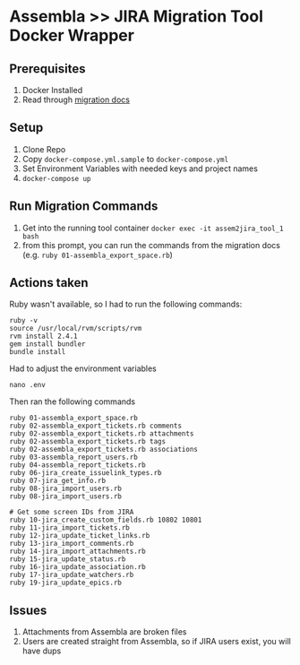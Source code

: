 # Assembla >> JIRA Migration Tool Docker Wrapper

## Prerequisites
1. Docker Installed
1. Read through [migration docs](https://github.com/guidance/assembla-to-jira-migration/blob/master/README.md)

## Setup

1. Clone Repo
1. Copy `docker-compose.yml.sample` to `docker-compose.yml`
1. Set Environment Variables with needed keys and project names
1. `docker-compose up`

## Run Migration Commands
1. Get into the running tool container `docker exec -it assem2jira_tool_1 bash`
1. from this prompt, you can run the commands from the migration docs (e.g. `ruby 01-assembla_export_space.rb`)

## Actions taken

Ruby wasn't available, so I had to run the following commands:

	ruby -v
	source /usr/local/rvm/scripts/rvm
	rvm install 2.4.1
	gem install bundler
	bundle install

Had to adjust the environment variables

	nano .env

Then ran the following commands

	ruby 01-assembla_export_space.rb
	ruby 02-assembla_export_tickets.rb comments
	ruby 02-assembla_export_tickets.rb attachments
	ruby 02-assembla_export_tickets.rb tags
	ruby 02-assembla_export_tickets.rb associations
	ruby 03-assembla_report_users.rb
	ruby 04-assembla_report_tickets.rb
	ruby 06-jira_create_issuelink_types.rb
	ruby 07-jira_get_info.rb
	ruby 08-jira_import_users.rb
	ruby 08-jira_import_users.rb

	# Get some screen IDs from JIRA
	ruby 10-jira_create_custom_fields.rb 10802 10801
	ruby 11-jira_import_tickets.rb
	ruby 12-jira_update_ticket_links.rb
	ruby 13-jira_import_comments.rb
	ruby 14-jira_import_attachments.rb
	ruby 15-jira_update_status.rb
    ruby 16-jira_update_association.rb
	ruby 17-jira_update_watchers.rb
	ruby 19-jira_update_epics.rb
	
## Issues

1. Attachments from Assembla are broken files
1. Users are created straight from Assembla, so if JIRA users exist, you will have dups

